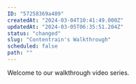 ```yaml
---
ID: "57258369a489"
createdAt: "2024-03-04T10:41:49.000Z"
updatedAt: "2024-03-05T06:35:51.204Z"
status: "changed"
slug: "Contentrain's Walkthrough"
scheduled: false
path: ""
---
```

Welcome to our walkthrough video series.
